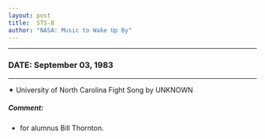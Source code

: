 ```yaml
---
layout: post
title:  STS-8
author: "NASA: Music to Wake Up By"
---
```


----
### DATE: September 03, 1983
----
✦ University of North Carolina Fight Song by UNKNOWN

##### Comment:
* for alumnus Bill Thornton.
